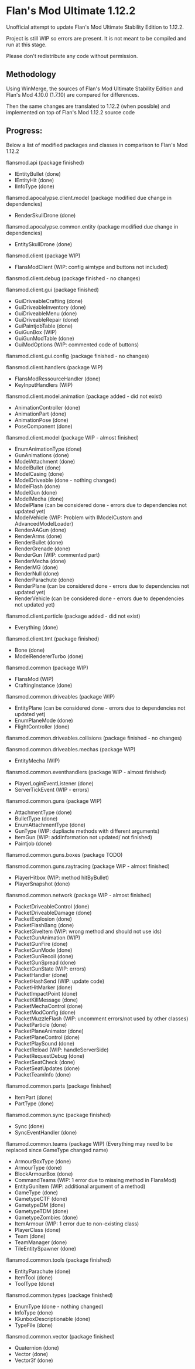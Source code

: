 # Flan's Mod Ultimate 1.12.2

Unofficial attempt to update Flan's Mod Ultimate Stability Edition to 1.12.2.

Project is still WIP so errors are present. It is not meant to be compiled and run at this stage.

Please don't redistribute any code without permission.

## Methodology

Using WinMerge, the sources of Flan's Mod Ultimate Stability Edition and Flan's Mod 4.10.0 (1.7.10) are compared for differences.

Then the same changes are translated to 1.12.2 (when possible) and implemented on top of Flan's Mod 1.12.2 source code

## Progress:

Below a list of modified packages and classes in comparison to Flan's Mod 1.12.2

flansmod.api (package finished)
- IEntityBullet (done)
- IEntityHit (done)
- IInfoType (done)

flansmod.apocalypse.client.model (package modified due change in dependencies)
- RenderSkullDrone (done)

flansmod.apocalypse.common.entity (package modified due change in dependencies)
- EntitySkullDrone (done)

flansmod.client (package WIP)
- FlansModClient (WIP: config aimtype and buttons not included)

flansmod.client.debug (package finished - no changes)

flansmod.client.gui (package finished)
- GuiDriveableCrafting (done)
- GuiDriveableInventory (done)
- GuiDriveableMenu (done)
- GuiDriveableRepair (done)
- GuiPaintjobTable (done)
- GuiGunBox (WIP)
- GuiGunModTable (done)
- GuiModOptions (WIP: commented code of buttons)

flansmod.client.gui.config (package finished - no changes)

flansmod.client.handlers (package WIP)
- FlansModRessourceHandler (done)
- KeyInputHandlers (WIP)

flansmod.client.model.animation (package added - did not exist)
- AnimationController (done)
- AnimationPart (done)
- AnimationPose (done)
- PoseComponent (done)

flansmod.client.model (package WIP - almost finished)
- EnumAnimationType (done)
- GunAnimations (done)
- ModelAttachment (done)
- ModelBullet (done)
- ModelCasing (done)
- ModelDriveable (done - nothing changed)
- ModelFlash (done)
- ModelGun (done)
- ModelMecha (done)
- ModelPlane (can be considered done - errors due to dependencies not updated yet)
- ModelVehicle (WIP: Problem with IModelCustom and AdvancedModelLoader)
- RenderAAGun (done)
- RenderArms (done)
- RenderBullet (done)
- RenderGrenade (done)
- RenderGun (WIP: commented part)
- RenderMecha (done)
- RenderMG (done)
- RenderNull (done)
- RenderParachute (done)
- RenderPlane (can be considered done - errors due to dependencies not updated yet)
- RenderVehicle (can be considered done - errors due to dependencies not updated yet)

flansmod.client.particle (package added - did not exist)
- Everything (done)

flansmod.client.tmt (package finished)
- Bone (done)
- ModelRendererTurbo (done)

flansmod.common (package WIP)
- FlansMod (WIP)
- CraftingInstance (done)

flansmod.common.driveables (package WIP)
- EntityPlane (can be considered done - errors due to dependencies not updated yet)
- EnumPlaneMode (done)
- FlightController (done)

flansmod.common.driveables.collisions (package finished - no changes) 

flansmod.common.driveables.mechas (package WIP)
- EntityMecha (WIP)

flansmod.common.eventhandlers (package WIP - almost finished)
- PlayerLoginEventListener (done)
- ServerTickEvent (WIP - errors)

flansmod.common.guns (package WIP)
- AttachmentType (done)
- BulletType (done)
- EnumAttachmentType (done)
- GunType (WIP: dupliacte methods with different arguments)
- ItemGun (WIP: addInformation not updated/ not finished)
- Paintjob (done)

flansmod.common.guns.boxes (package TODO)

flansmod.common.guns.raytracing (package WIP - almost finished)
- PlayerHitbox (WIP: method hitByBullet)
- PlayerSnapshot (done)

flansmod.common.network (package WIP - almost finished)
- PacketDriveableControl (done)
- PacketDriveableDamage (done)
- PacketExplosion (done)
- PacketFlashBang (done)
- PacketGiveItem (WIP: wrong method and should not use ids)
- PacketGunAnimation (WIP)
- PacketGunFire (done)
- PacketGunMode (done)
- PacketGunRecoil (done)
- PacketGunSpread (done)
- PacketGunState (WIP: errors)
- PacketHandler (done)
- PacketHashSend (WIP: update code)
- PacketHitMarker (done)
- PacketImpactPoint (done)
- PacketKillMessage (done)
- PacketMechaControl (done)
- PacketModConfig (done)
- PacketMuzzleFlash (WIP: uncomment errors/not used by other classes)
- PacketParticle (done)
- PacketPlaneAnimator (done)
- PacketPlaneControl (done)
- PacketPlaySound (done)
- PacketReload (WIP: handleServerSide)
- PacketRequestDebug (done)
- PacketSeatCheck (done)
- PacketSeatUpdates (done)
- PacketTeamInfo (done)

flansmod.common.parts (package finished)
- ItemPart (done)
- PartType (done)

flansmod.common.sync (package finished)
- Sync (done)
- SyncEventHandler (done)

flansmod.common.teams (package WIP)
(Everything may need to be replaced since GameType changed name)
- ArmourBoxType (done)
- ArmourType (done)
- BlockArmourBox (done)
- CommandTeams (WIP: 1 error due to missing method in FlansMod)
- EntityGunItem (WIP: additional argument of a method)
- GameType (done)
- GametypeCTF (done)
- GametypeDM (done)
- GametypeTDM (done)
- GametypeZombies (done)
- ItemArmour (WIP: 1 error due to non-existing class)
- PlayerClass (done)
- Team (done)
- TeamManager (done)
- TileEntitySpawner (done)


flansmod.common.tools (package finished)
- EntityParachute (done)
- ItemTool (done)
- ToolType (done)

flansmod.common.types (package finished)
- EnumType (done - nothing changed)
- InfoType (done)
- IGunboxDescriptionable (done)
- TypeFile (done)

flansmod.common.vector (package finished)
- Quaternion (done)
- Vector (done)
- Vector3f (done)